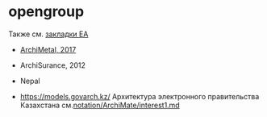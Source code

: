 # opengroup
Также см. [закладки EA](https://github.com/bpmbpm/doc?tab=readme-ov-file#%D0%BF%D1%80%D0%B8%D0%BC%D0%B5%D1%80%D1%8B-ea)
- [ArchiMetal, 2017](https://www.uio.no/studier/emner/matnat/ifi/INF5120/v18/Resources/archimetal-case-study.pdf)  
- ArchiSurance, 2012
  
- Nepal
- https://models.govarch.kz/ Архитектура электронного правительства Казахстана см.[notation/ArchiMate/interest1.md](https://github.com/bpmbpm/doc/blob/main/BPM/notation/ArchiMate/interest1.md#archimate)
